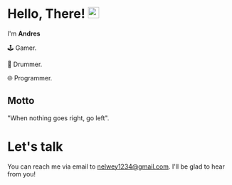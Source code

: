 # Hello, There! <img src="https://media.giphy.com/media/hvRJCLFzcasrR4ia7z/giphy.gif" width="25px">

I'm **Andres** 

🕹 Gamer.

🥁 Drummer.

🌐 Programmer.


## Motto

"When nothing goes right, go left".
  
# Let's talk

You can reach me via email to nelwey1234@gmail.com. I'll be glad to hear from you!

